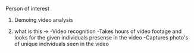 Person of interest

1. Demoing video analysis

2. what is this -> 
	-Video recognition
	-Takes hours of video footage and looks for the given individuals presense in the video
	-Captures photo's of unique individuals seen in the video
